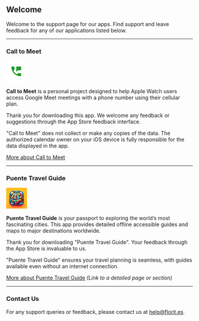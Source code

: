 ## Welcome

Welcome to the support page for our apps. Find support and leave feedback for any of our applications listed below.

---

### Call to Meet

<img src="/call-to-meet-icon.png" alt="Call to Meet Icon" width="56" height="56">

**Call to Meet** is a personal project designed to help Apple Watch users access Google Meet meetings with a phone number using their cellular plan.

Thank you for downloading this app. We welcome any feedback or suggestions through the App Store feedback interface.

"Call to Meet" does not collect or make any copies of the data. The authorized calendar owner on your iOS device is fully responsible for the data displayed in the app.

[More about Call to Meet](https://www.google.com/url?sa=t&source=web&rct=j&opi=89978449&url=https://apps.apple.com/ve/app/call-to-meet/id1625101444&ved=2ahUKEwjU2paIifGFAxXu6wIHHea2CtgQFnoECBUQAQ&usg=AOvVaw19wVonpj4mT7SedFtbLZsx)

---

### Puente Travel Guide

<img src="/puente-travel-guide-icon.png" alt="Call to Meet Icon" width="56" height="56">

**Puente Travel Guide** is your passport to exploring the world’s most fascinating cities. This app provides detailed offline accessible guides and maps to major destinations worldwide.

Thank you for downloading "Puente Travel Guide". Your feedback through the App Store is invaluable to us.

"Puente Travel Guide" ensures your travel planning is seamless, with guides available even without an internet connection.

[More about Puente Travel Guide](#) *(Link to a detailed page or section)*

---

### Contact Us

For any support queries or feedback, please contact us at [help@florit.es](mailto:help@florit.es).

